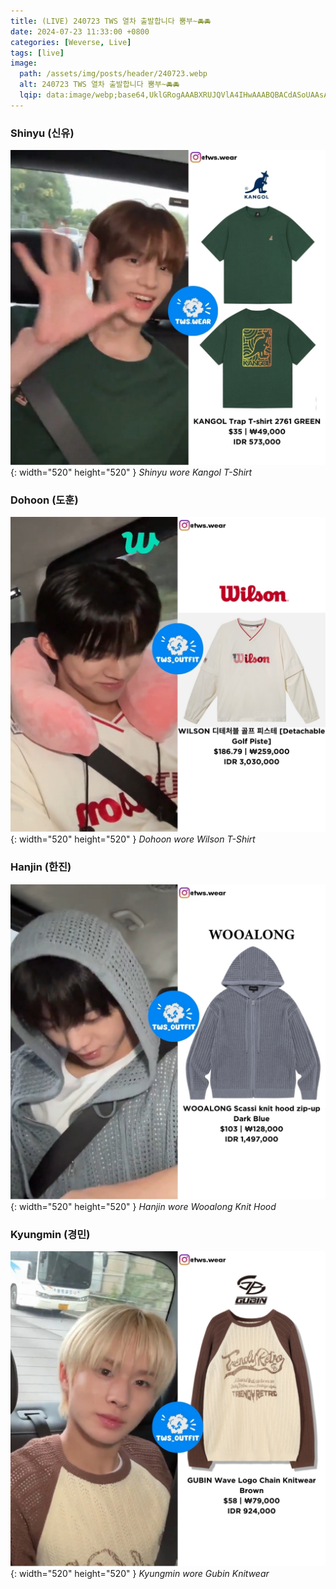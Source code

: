 ```yaml
---
title: (LIVE) 240723 TWS 열차 출발합니다 뿜부~🚘🚘
date: 2024-07-23 11:33:00 +0800
categories: [Weverse, Live]
tags: [live]
image:
  path: /assets/img/posts/header/240723.webp
  alt: 240723 TWS 열차 출발합니다 뿜부~🚘🚘
  lqip: data:image/webp;base64,UklGRogAAABXRUJQVlA4IHwAAABQBACdASoUAAsAPzmGulQvKSWjMAgB4CcJYgDCrwAB7ZQRQ1cFR2taJ1gAAP48LueMvfCtRVINI88pzgdC7rNLNmMx1bwnXCMh+YtxbeQWJyjVBbWRRYj+eQ7RZhTyI4E9/L1IEHl/UZ7QrEEX25psytnXBtYvIkDqAAAA
---
```


### Shinyu (신유)

![Desktop View](/assets/img/posts/weverse-live/240723-shinyu.jpg){: width="520" height="520" }
_Shinyu wore Kangol T-Shirt_

### Dohoon (도훈)

![Desktop View](/assets/img/posts/weverse-live/240723-dohoon.jpg){: width="520" height="520" }
_Dohoon wore Wilson T-Shirt_

### Hanjin (한진)

![Desktop View](/assets/img/posts/weverse-live/240723-hanjin.jpg){: width="520" height="520" }
_Hanjin wore Wooalong Knit Hood_

### Kyungmin (경민)

![Desktop View](/assets/img/posts/weverse-live/240723-kyungmin.jpg){: width="520" height="520" }
_Kyungmin wore Gubin Knitwear_